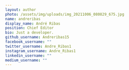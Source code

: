 ```yaml
---
layout: author
photo: /assets/img/uploads/img_20211006_080829_675.jpg
name: andreribas
display_name: André Ribas
position: Chief Editor
bio: Just a developer.
github_username: Andreribas15
facebook_username: ""
twitter_username: Andre_Ribas1
instagram_username: Andre_Ribas1
linkedin_username: ""
medium_username: ""
---
```

